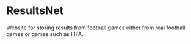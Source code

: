 # ResultsNet
Website for storing results from football games either from real football games or games such as FIFA.
